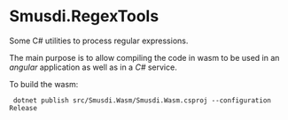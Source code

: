 # Smusdi.RegexTools

Some C# utilities to process regular expressions.

The main purpose is to allow compiling the code in wasm to be used in an *angular* application as well as in a *C#* service.

To build the wasm:

```
 dotnet publish src/Smusdi.Wasm/Smusdi.Wasm.csproj --configuration Release
```
